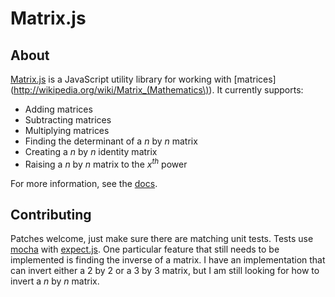 # Matrix.js

## About

[Matrix.js](http://angusgibbs.github.com/matrix/) is a JavaScript utility library
for working with [matrices](http://wikipedia.org/wiki/Matrix_(Mathematics\)). It
currently supports:

* Adding matrices
* Subtracting matrices
* Multiplying matrices
* Finding the determinant of a *n* by *n* matrix
* Creating a *n* by *n* identity matrix
* Raising a *n* by *n* matrix to the *x<sup>th</sup>* power

For more information, see the [docs](http://angusgibbs.github.com/matrix/docs/).

## Contributing

Patches welcome, just make sure there are matching unit tests. Tests use
[mocha](http://visionmedi.github.com/mocha/) with [expect.js](https://github.com/LearnBoost/expect.js).
One particular feature that still needs to be implemented is finding the inverse
of a matrix. I have an implementation that can invert either a 2 by 2 or a 3 by 3 matrix,
but I am still looking for how to invert a *n* by *n* matrix.
